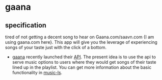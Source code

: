 
gaana
=====
 

## specification ##

tired of not getting a decent song to hear on Gaana.com/saavn.com {I am using gaana.com here}. This app will give you the leverage of experiencing songs of your taste just with the click of a bottom.


 

* [gaana](http://gaana.com) recently launched their [API](http://developer.gaana.com). The present idea is to use the api to serve music options to users where they would get songs of their taste lined up in the playlist. You can get more information about the basic functionality in [music-ls](https://github.com/anurag619/music-ls).



